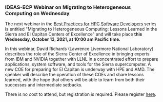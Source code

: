 ### IDEAS-ECP Webinar on Migrating to Heterogeneous Computing on Wednesday 

The next webinar in the 
[Best Practices for HPC Software Developers](http://ideas-productivity.org/events/hpc-best-practices-webinars/) 
series is entitled "Migrating to Heterogeneous Computing: Lessons Learned in the
Sierra and El Capitan Centers of Excellence"
and will take place **this Wednesday, October 13, 2021, at 10:00 am 
Pacific time.**

In this webinar, David Richards (Lawrence Livermore National Laboratory)
describes the role of the Sierra Center of Excellence in bringing experts from 
IBM and NVIDIA together with LLNL in a concentrated effort to prepare 
applications, system software, and tools for the Sierra supercomputer. A new COE
for preparing for El Capitan is underway with HPE and AMD. The speaker will 
describe the operation of these COEs and share lessons learned, with the hope
that others will be able to learn from both their successes and intermediate
setbacks.

There is no cost to attend, but registration is required. Please register
[here](https://www.exascaleproject.org/event/sierra_and_elcapitan_coe/).
